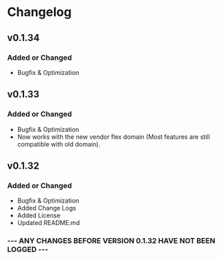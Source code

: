 # Changelog

## v0.1.34

### Added or Changed
- Bugfix & Optimization

## v0.1.33

### Added or Changed
- Bugfix & Optimization
- Now works with the new vendor flex domain (Most features are still compatible with old domain).

## v0.1.32

### Added or Changed
- Bugfix & Optimization
- Added Change Logs
- Added License
- Updated README.md


### --- ANY CHANGES BEFORE VERSION 0.1.32 HAVE NOT BEEN LOGGED ---
